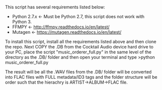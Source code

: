 This script has several requirements listed below:
* Python 2.7.x <- Must be Python 2.7, this script does not work with Python 3.
* FFMPY <- http://ffmpy.readthedocs.io/en/latest/
* Mutagen <- https://mutagen.readthedocs.io/en/latest/

To install this script, install all the requirements listed above and then clone the repo. 
Next COPY the .DB from the Cocktail Audio device hard drive to your PC, place the script "music_orderer_full.py" 
in the same level of the directory as the .DB/ folder and then open your terminal and type >python music_orderer_full.py

The result will be all the .WAV files from the .DB/ folder will be converted into FLAC files with FULL metadata/ID3 tags 
and the folder structure will be order such that the hierachry is ARTIST->ALBUM->FLAC file.
